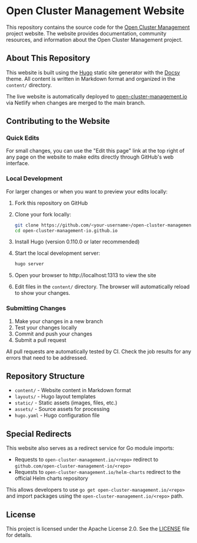 # Open Cluster Management Website

This repository contains the source code for the [Open Cluster Management](https://open-cluster-management.io/) project website. The website provides documentation, community resources, and information about the Open Cluster Management project.

## About This Repository

This website is built using the [Hugo](https://gohugo.io/) static site generator with the [Docsy](https://www.docsy.dev/) theme. All content is written in Markdown format and organized in the `content/` directory.

The live website is automatically deployed to [open-cluster-management.io](https://open-cluster-management.io/) via Netlify when changes are merged to the main branch.

## Contributing to the Website

### Quick Edits

For small changes, you can use the "Edit this page" link at the top right of any page on the website to make edits directly through GitHub's web interface.

### Local Development

For larger changes or when you want to preview your edits locally:

1. Fork this repository on GitHub
2. Clone your fork locally:
   ```bash
   git clone https://github.com/<your-username>/open-cluster-management-io.github.io.git
   cd open-cluster-management-io.github.io
   ```

3. Install Hugo (version 0.110.0 or later recommended)

4. Start the local development server:
   ```bash
   hugo server
   ```

5. Open your browser to http://localhost:1313 to view the site

6. Edit files in the `content/` directory. The browser will automatically reload to show your changes.

### Submitting Changes

1. Make your changes in a new branch
2. Test your changes locally
3. Commit and push your changes
4. Submit a pull request

All pull requests are automatically tested by CI. Check the job results for any errors that need to be addressed.

## Repository Structure

- `content/` - Website content in Markdown format
- `layouts/` - Hugo layout templates
- `static/` - Static assets (images, files, etc.)
- `assets/` - Source assets for processing
- `hugo.yaml` - Hugo configuration file

## Special Redirects

This website also serves as a redirect service for Go module imports:

- Requests to `open-cluster-management.io/<repo>` redirect to `github.com/open-cluster-management-io/<repo>`
- Requests to `open-cluster-management.io/helm-charts` redirect to the official Helm charts repository

This allows developers to use `go get open-cluster-management.io/<repo>` and import packages using the `open-cluster-management.io/<repo>` path.

## License

This project is licensed under the Apache License 2.0. See the [LICENSE](LICENSE) file for details.
